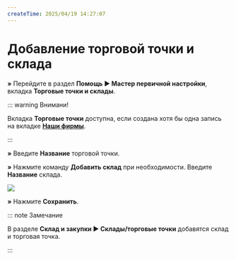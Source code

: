 ```yaml
---
createTime: 2025/04/19 14:27:07
---
```

# Добавление торговой точки и склада

**»** Перейдите в раздел **Помощь ► Мастер первичной настройки**, вкладка **Торговые точки и склады**.

::: warning Внимани!

Вкладка **Торговые точки** доступна, если создана хотя бы одна запись на вкладке [**Наши фирмы**](#3001121b-4890-48a8-a5d1-91eeb221876c). 

:::

**»** Введите **Название** торговой точки.

**»** Нажмите команду **Добавить склад** при необходимости. Введите **Название** склада.

![](../../assets/guide/Aspose.Words.6f13226c-9016-4dda-be57-653ed66d987a.092.png)

**»** Нажмите **Сохранить**. 

::: note Замечание

В разделе **Склад и закупки ► Склады/торговые точки** добавятся склад и торговая точка.

:::